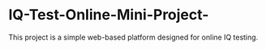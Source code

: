 # IQ-Test-Online-Mini-Project-
This project is a simple web-based platform designed for online IQ testing. 
